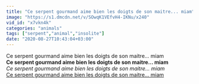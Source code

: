 ```yaml
---
title: "Ce serpent gourmand aime bien les doigts de son maitre... miam"
image: "https://s1.dmcdn.net/v/SOwqK1VEfvH4-IKNu/x240"
vid_id: "x7vkn4k"
categories: "animals"
tags: ["serpent","animal","insolite"]
date: "2020-08-27T10:43:04+03:00"
---
```

Ce serpent gourmand aime bien les doigts de son maitre... miam<br><b>Ce serpent gourmand aime bien les doigts de son maitre... miam</b><br> <i>Ce serpent gourmand aime bien les doigts de son maitre... miam</i><br> <u>Ce serpent gourmand aime bien les doigts de son maitre... miam</u>
